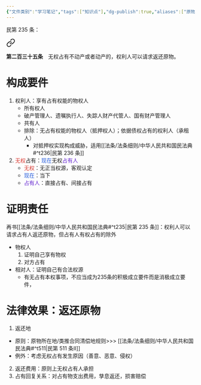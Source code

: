 ```yaml
---
{"文件类别":"学习笔记","tags":["知识点"],"dg-publish":true,"aliases":["原物返还请求权"],"permalink":"/学习笔记studyup/知识点cheese/返还原物请求权/","dgPassFrontmatter":true,"created":"2024-10-05T20:14:19.713+08:00","updated":"2024-10-17T23:49:17.232+08:00"}
---
```


民第 235 条：
<div class="transclusion internal-embed is-loaded"><a class="markdown-embed-link" href="////#t235" aria-label="Open link"><svg xmlns="http://www.w3.org/2000/svg" width="24" height="24" viewBox="0 0 24 24" fill="none" stroke="currentColor" stroke-width="2" stroke-linecap="round" stroke-linejoin="round" class="svg-icon lucide-link"><path d="M10 13a5 5 0 0 0 7.54.54l3-3a5 5 0 0 0-7.07-7.07l-1.72 1.71"></path><path d="M14 11a5 5 0 0 0-7.54-.54l-3 3a5 5 0 0 0 7.07 7.07l1.71-1.71"></path></svg></a><div class="markdown-embed">



**第二百三十五条**　无权占有不动产或者动产的，权利人可以请求返还原物。 

</div></div>

# 构成要件
1. 权利人：享有占有权能的物权人
	- 所有权人
	- 破产管理人、遗嘱执行人、失踪人财产代管人、国有财产管理人
	- 共有人
	- 排除：无占有权能的物权人（抵押权人）；依据债权占有的权利人（承租人）
		- 对抵押权实现构成威胁，适用[[法条/法条细则/中华人民共和国民法典#^t236\|民第 236 条]]
1. <font color="#d83931">无权</font>占有：<font color="#245bdb">现在</font>无权<font color="#6425d0">占有人</font>
	- <font color="#d83931">无权</font>：无正当权源，客观认定
	- <font color="#245bdb">现在</font>：当下
	- <font color="#6425d0">占有人</font>：直接占有、间接占有
# 证明责任
再书[[法条/法条细则/中华人民共和国民法典#^t235\|民第 235 条]]：权利人可以请求占有人返还原物，但占有人有权占有的除外
- 物权人
	1. 证明自己享有物权
	2. 对方占有
- 相对人：证明自己有合法权源
	- 有无占有本权事项，不应当成为235条的积极成立要件而是消极成立要件，
# 法律效果：返还原物
1. 返还地
- 原则：原物所在地/类推合同清偿地规则>>> [[法条/法条细则/中华人民共和国民法典#^t511\|民第 511 条Ⅱ]]
- 例外：考虑无权占有发生原因（善意、恶意、侵权）
2. 返还费用：原则上无权占有人承担
3. 占有回复关系：对占有物支出费用，孳息返还，损害赔偿